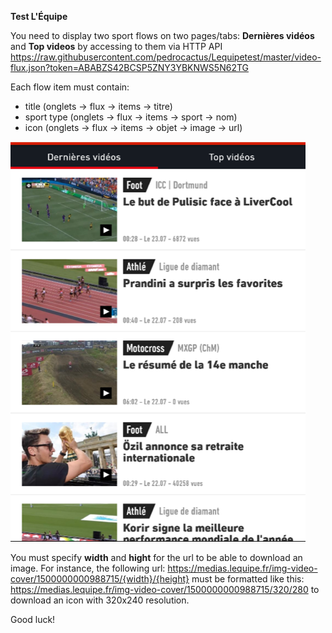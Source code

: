 **Test L'Équipe**

You need to display two sport flows on two pages/tabs: **Dernières vidéos** and **Top videos** by accessing to them via HTTP API <https://raw.githubusercontent.com/pedrocactus/Lequipetest/master/video-flux.json?token=ABABZS42BCSP5ZNY3YBKNWS5N62TG>

Each flow item must contain:

* title (onglets -> flux -> items -> titre)
* sport type (onglets -> flux -> items -> sport -> nom)
* icon (onglets -> flux -> items -> objet -> image -> url)

![Screen](./screen.png)

You must specify **width** and **hight** for the url to be able to download an image. For instance, the following url: <https://medias.lequipe.fr/img-video-cover/1500000000988715/{width}/{height}> must be formatted like this: <https://medias.lequipe.fr/img-video-cover/1500000000988715/320/280> to download an icon with 320x240 resolution.

Good luck!
